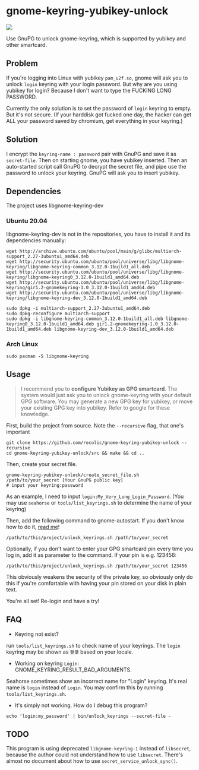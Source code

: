 # gnome-keyring-yubikey-unlock

![](https://img.shields.io/badge/CXXSTD-C%2B%2B14-green)

Use GnuPG to unlock gnome-keyring, which is supported by yubikey and other smartcard.

## Problem

If you're logging into Linux with yubikey `pam_u2f.so`, gnome will ask you to unlock `login` keyring with your login password.
But why are you using yubikey for login? Because I don't want to type the FUCKING LONG PASSWORD.

Currently the only solution is to set the password of `login` keyring to empty. But it's not secure. (If your harddisk got fucked one day, the hacker can get ALL your password saved by chromium, get everything in your keyring.)

## Solution

I encrypt the `keyring-name : password` pair with GnuPG and save it as `secret-file`. Then on starting gnome, you have yubikey inserted. Then an auto-started script call GnuPG to decrypt the secret file, and pipe use the password to unlock your keyring. GnuPG will ask you to insert yubikey.

## Dependencies

The project uses libgnome-keyring-dev

### Ubuntu 20.04

libgnome-keyring-dev is not in the repositories, you have to install it and its dependencies manually:

```
wget http://archive.ubuntu.com/ubuntu/pool/main/g/glibc/multiarch-support_2.27-3ubuntu1_amd64.deb
wget http://security.ubuntu.com/ubuntu/pool/universe/libg/libgnome-keyring/libgnome-keyring-common_3.12.0-1build1_all.deb
wget http://security.ubuntu.com/ubuntu/pool/universe/libg/libgnome-keyring/libgnome-keyring0_3.12.0-1build1_amd64.deb
wget http://security.ubuntu.com/ubuntu/pool/universe/libg/libgnome-keyring/gir1.2-gnomekeyring-1.0_3.12.0-1build1_amd64.deb
wget http://security.ubuntu.com/ubuntu/pool/universe/libg/libgnome-keyring/libgnome-keyring-dev_3.12.0-1build1_amd64.deb

sudo dpkg -i multiarch-support_2.27-3ubuntu1_amd64.deb
sudo dpkg-reconfigure multiarch-support
sudo dpkg -i libgnome-keyring-common_3.12.0-1build1_all.deb libgnome-keyring0_3.12.0-1build1_amd64.deb gir1.2-gnomekeyring-1.0_3.12.0-1build1_amd64.deb libgnome-keyring-dev_3.12.0-1build1_amd64.deb
```

### Arch Linux

```
sudo pacman -S libgnome-keyring
```

## Usage

> I recommend you to **configure Yubikey as GPG smartcard**. The system would just ask you to unlock gnome-keyring with your default GPG software. You may generate a new GPG key for yubikey, or move your existing GPG key into yubikey. Refer to google for these knowledge.

First, build the project from source. Note the `--recursive` flag, that one's important

```
git clone https://github.com/recolic/gnome-keyring-yubikey-unlock --recursive
cd gnome-keyring-yubikey-unlock/src && make && cd ..
```

Then, create your secret file.

```
gnome-keyring-yubikey-unlock/create_secret_file.sh /path/to/your_secret [Your GnuPG public key]
# input your keyring:password
```

As an example, I need to input `login:My_Very_Long_Login_Password`. (You may use `seahorse` or `tools/list_keyrings.sh` to determine the name of your keyring)

Then, add the following command to gnome-autostart. If you don't know how to do it, [read me](doc/how-to-gnome-autostart.md)! 

```
/path/to/this/project/unlock_keyrings.sh /path/to/your_secret
```

Optionally, if you don't want to enter your GPG smartcard pin every time you log in, add it as parameter to the command. If your pin is e.g. 123456:

```
/path/to/this/project/unlock_keyrings.sh /path/to/your_secret 123456
```

This obviously weakens the security of the private key, so obviously only do this if you're comfortable with having your pin stored on your disk in plain text.

You're all set! Re-login and have a try!

## FAQ

- Keyring not exist?

run `tools/list_keyrings.sh` to check name of your keyrings. The `login` keyring may be shown as `登录` based on your locale.

- Working on keyring `Login`: GNOME\_KEYRING\_RESULT\_BAD\_ARGUMENTS.

Seahorse sometimes show an incorrect name for "Login" keyring. It's real name is `login` instead of `Login`. You may confirm this by running `tools/list_keyrings.sh`.

- It's simply not working. How do I debug this program?

```
echo 'login:my_password' | bin/unlock_keyrings --secret-file -
```

## TODO

This program is using deprecated `libgnome-keyring-1` instead of `libsecret`, because the author could not understand how to use `libsecret`. There's almost no document about how to use `secret_service_unlock_sync()`.
